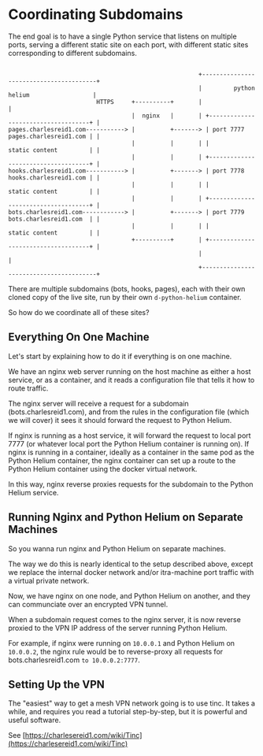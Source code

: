 # Coordinating Subdomains 

The end goal is to have a single Python service
that listens on multiple ports, serving a different
static site on each port, with different static sites
corresponding to different subdomains.


```

                                                      +----------------------------------------+
                                                      |         python helium                  |
                         HTTPS     +----------+       |                                        |
                                   |  nginx   |       | +------------------------------------+ |
pages.charlesreid1.com-----------> |          +-------> | port 7777   pages.charlesreid1.com | |
                                   |          |       | |             static content         | |
                                   |          |       | +------------------------------------+ |
hooks.charlesreid1.com-----------> |          +-------> | port 7778   hooks.charlesreid1.com | |
                                   |          |       | |             static content         | |
                                   |          |       | +------------------------------------+ |
bots.charlesreid1.com------------> |          +-------> | port 7779   bots.charlesreid1.com  | |
                                   |          |       | |             static content         | |
                                   +----------+       | +------------------------------------+ |
                                                      |                                        |
                                                      +----------------------------------------+

```

There are multiple subdomains (bots, hooks, pages),
each with their own cloned copy of the live site, 
run by their own `d-python-helium` container.

So how do we coordinate all of these sites?

## Everything On One Machine

Let's start by explaining how to do it if everything is on 
one machine. 

We have an nginx web server running on the host machine 
as either a host service, or as a container, and it 
reads a configuration file that tells it how to route traffic.

The nginx server will receive a request for a subdomain
(bots.charlesreid1.com), and from the rules in the 
configuration file (which we will cover) it sees it should
forward the request to Python Helium.

If nginx is running as a host service, it will forward 
the request to local port 7777 (or whatever local port 
the Python Helium container is running on). If nginx is 
running in a container, ideally as a container in the same
pod as the Python Helium container, the nginx container 
can set up a route to the Python Helium container 
using the docker virtual network.

In this way, nginx reverse proxies requests for the subdomain
to the Python Helium service.

## Running Nginx and Python Helium on Separate Machines

So you wanna run nginx and Python Helium on separate machines.

The way we do this is nearly identical to the setup 
described above, except we replace the internal 
docker network and/or itra-machine port traffic
with a virtual private network.

Now, we have nginx on one node, and Python Helium on another,
and they can communciate over an encrypted VPN tunnel.

When a subdomain request comes to the nginx server, 
it is now reverse proxied to the VPN IP address 
of the server running Python Helium.

For example, if nginx were running on `10.0.0.1` and 
Python Helium on `10.0.0.2`, the nginx rule would be 
to reverse-proxy all requests for bots.charlesreid1.com
`to 10.0.0.2:7777`.

## Setting Up the VPN

The "easiest" way to get a mesh VPN network going 
is to use tinc. It takes a while, and requires you
read a tutorial step-by-step, but it is powerful
and useful software.

See [https://charlesereid1.com/wiki/Tinc](https://charlesereid1.com/wiki/Tinc)



